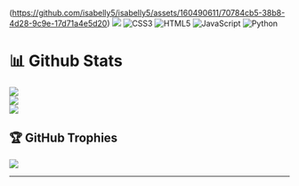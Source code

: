 (https://github.com/isabelly5/isabelly5/assets/160490611/70784cb5-38b8-4d28-9c9e-17d71a4e5d20)
[![](https://visitcount.itsvg.in/api?id=isabelly5&icon=9&color=10)](https://visitcount.itsvg.in)
![CSS3](https://img.shields.io/badge/css3-%231572B6.svg?style=for-the-badge&logo=css3&logoColor=white) ![HTML5](https://img.shields.io/badge/html5-%23E34F26.svg?style=for-the-badge&logo=html5&logoColor=white) ![JavaScript](https://img.shields.io/badge/javascript-%23323330.svg?style=for-the-badge&logo=javascript&logoColor=%23F7DF1E) ![Python](https://img.shields.io/badge/python-3670A0?style=for-the-badge&logo=python&logoColor=ffdd54)
# 📊 Github Stats
![](https://github-readme-stats.vercel.app/api?username=isabelly5&theme=dracula&hide_border=true&include_all_commits=false&count_private=false)<br/>
![](https://github-readme-streak-stats.herokuapp.com/?user=isabelly5&theme=dracula&hide_border=true)<br/>
![](https://github-readme-stats.vercel.app/api/top-langs/?username=isabelly5&theme=dracula&hide_border=true&include_all_commits=false&count_private=false&layout=compact)

## 🏆 GitHub Trophies
![](https://github-profile-trophy.vercel.app/?username=isabelly5&theme=dracula&no-frame=true&no-bg=true&margin-w=4)

---


<!-- Proudly created with GPRM ( https://gprm.itsvg.in ) -->

